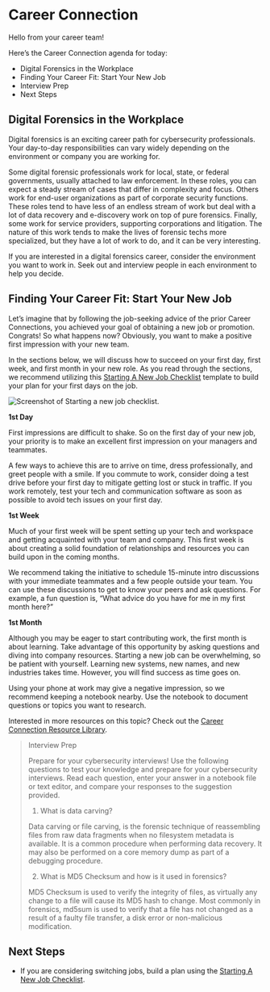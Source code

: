 # Career Connection

Hello from your career team! 

Here’s the Career Connection agenda for today:
* Digital Forensics in the Workplace
* Finding Your Career Fit: Start Your New Job
* Interview Prep
* Next Steps

## Digital Forensics in the Workplace

Digital forensics is an exciting career path for cybersecurity professionals. Your day-to-day responsibilities can vary widely depending on the environment or company you are working for. 

Some digital forensic professionals work for local, state, or federal governments, usually attached to law enforcement. In these roles, you can expect a steady stream of cases that differ in complexity and focus. Others work for end-user organizations as part of corporate security functions. These roles tend to have less of an endless stream of work but deal with a lot of data recovery and e-discovery work on top of pure forensics. Finally, some work for service providers, supporting corporations and litigation. The nature of this work tends to make the lives of forensic techs more specialized, but they have a lot of work to do, and it can be very interesting.

If you are interested in a digital forensics career, consider the environment you want to work in. Seek out and interview people in each environment to help you decide.

## Finding Your Career Fit: Start Your New Job

Let’s imagine that by following the job-seeking advice of the prior Career Connections, you achieved your goal of obtaining a new job or promotion. Congrats! So what happens now? Obviously, you want to make a positive first impression with your new team. 

In the sections below, we will discuss how to succeed on your first day, first week, and first month in your new role. As you read through the sections, we recommend utilizing this [Starting A New Job Checklist](https://docs.google.com/spreadsheets/d/1dBq_JSAdUjNU2Nl8If-yjWkg-B9csZWaMBqyupqkqGY/edit?usp=sharing) template to build your plan for your first days on the job.

![Screenshot of Starting a new job checklist.](https://static.bc-edx.com/career-services/all-vertical-fycf/lesson-19/l19_fycf_guidethumbnail.png)

**1st Day**

First impressions are difficult to shake. So on the first day of your new job, your priority is to make an excellent first impression on your managers and teammates.

A few ways to achieve this are to arrive on time, dress professionally, and greet people with a smile. If you commute to work, consider doing a test drive before your first day to mitigate getting lost or stuck in traffic. If you work remotely, test your tech and communication software as soon as possible to avoid tech issues on your first day. 

**1st Week**

Much of your first week will be spent setting up your tech and workspace and getting acquainted with your team and company. This first week is about creating a solid foundation of relationships and resources you can build upon in the coming months. 

We recommend taking the initiative to schedule 15-minute intro discussions with your immediate teammates and a few people outside your team. You can use these discussions to get to know your peers and ask questions. For example, a fun question is, “What advice do you have for me in my first month here?”

**1st Month**

Although you may be eager to start contributing work, the first month is about learning. Take advantage of this opportunity by asking questions and diving into company resources. Starting a new job can be overwhelming, so be patient with yourself. Learning new systems, new names, and new industries takes time. However, you will find success as time goes on.

Using your phone at work may give a negative impression, so we recommend keeping a notebook nearby. Use the notebook to document questions or topics you want to research.

Interested in more resources on this topic? Check out the [Career Connection Resource Library](https://docs.google.com/document/d/1xiuZP_ZYMiIopqS0pFWUji58ESASMQUl2CQJphReaGo/edit?usp=sharing). 


>Interview Prep
>
>Prepare for your cybersecurity interviews! Use the following questions to test your knowledge and prepare for your cybersecurity interviews. Read each question, enter your answer in a notebook file or text editor, and compare your responses to the suggestion provided.
>
> 1. What is data carving?
>
> Data carving or file carving, is the forensic technique of reassembling files from raw data fragments when no filesystem metadata is available. It is a common procedure when performing data recovery. It may also be performed on a core memory dump as part of a debugging procedure.
>
> 2. What is MD5 Checksum and how is it used in forensics?
>
> MD5 Checksum is used to verify the integrity of files, as virtually any change to a file will cause its MD5 hash to change. Most commonly in forensics, md5sum is used to verify that a file has not changed as a result of a faulty file transfer, a disk error or non-malicious modification.
>

## Next Steps
* If you are considering switching jobs, build a plan using the [Starting A New Job Checklist](https://docs.google.com/spreadsheets/d/1dBq_JSAdUjNU2Nl8If-yjWkg-B9csZWaMBqyupqkqGY/edit?usp=sharing). 
